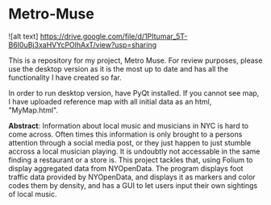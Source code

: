 # Metro-Muse

![alt text] https://drive.google.com/file/d/1PItumar_5T-B6I0uBj3xaHVYcPOlhAxT/view?usp=sharing

This is a repository for my project, Metro Muse. 
For review purposes, please use the desktop version as it is the most up to date and has all the functionality I have created so far.

In order to run desktop version, have PyQt installed.
If you cannot see map, I have uploaded reference map with all initial data as an html, "MyMap.html".

**Abstract**:
  Information about local music and musicians in NYC is hard to come across. Often times this information is only brought to a persons attention through a social media post, or they just happen to just stumble accross a local musician playing. It is undoubtly not accessable in the same finding a restaurant or a store is. This project tackles that, using Folium to display aggregated data from NYOpenData. The program displays foot traffic data provided by NYOpenData, and displays it as markers and color codes them by density, and has a GUI to let users input their own sightings of local music.

